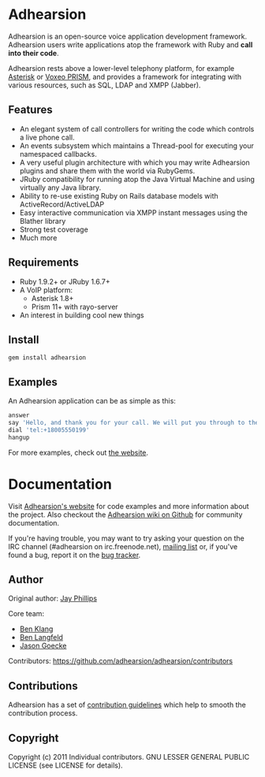 Adhearsion
===========

Adhearsion is an open-source voice application development framework. Adhearsion users write applications atop the framework with Ruby and **call into their code**.

Adhearsion rests above a lower-level telephony platform, for example [Asterisk](http://asterisk.org) or [Voxeo PRISM](http://voxeolabs.com/prism/), and provides a framework for integrating with various resources, such as SQL, LDAP and XMPP (Jabber).

Features
--------

* An elegant system of call controllers for writing the code which controls a live phone call.
* An events subsystem which maintains a Thread-pool for executing your namespaced callbacks.
* A very useful plugin architecture with which you may write Adhearsion plugins and share them with the world via RubyGems.
* JRuby compatibility for running atop the Java Virtual Machine and using virtually any Java library.
* Ability to re-use existing Ruby on Rails database models with ActiveRecord/ActiveLDAP
* Easy interactive communication via XMPP instant messages using the Blather library
* Strong test coverage
* Much more

Requirements
------------

* Ruby 1.9.2+ or JRuby 1.6.7+
* A VoIP platform:
  * Asterisk 1.8+
  * Prism 11+ with rayo-server
* An interest in building cool new things

Install
-------

`gem install adhearsion`

Examples
--------

An Adhearsion application can be as simple as this:

```ruby
answer
say 'Hello, and thank you for your call. We will put you through to the front desk now...'
dial 'tel:+18005550199'
hangup
```

For more examples, check out [the website](http://adhearsion.com/examples).

Documentation
=============

Visit [Adhearsion's website](http://adhearsion.com) for code examples and more information about the project. Also checkout the [Adhearsion wiki on Github](http://github.com/adhearsion/adhearsion/wiki) for community documentation.

If you're having trouble, you may want to try asking your question on the IRC channel (#adhearsion on irc.freenode.net), [mailing list](http://groups.google.com/group/adhearsion) or, if you've found a bug, report it on the [bug tracker](https://github.com/adhearsion/adhearsion/issues).

Author
------

Original author: [Jay Phillips](https://github.com/jicksta)

Core team:

* [Ben Klang](https://github.com/bklang)
* [Ben Langfeld](https://github.com/benlangfeld)
* [Jason Goecke](https://github.com/jsgoecke)

Contributors: https://github.com/adhearsion/adhearsion/contributors

Contributions
-----------------------------

Adhearsion has a set of [contribution guidelines](https://github.com/adhearsion/adhearsion/wiki/Contributing) which help to smooth the contribution process.

Copyright
---------

Copyright (c) 2011 Individual contributors. GNU LESSER GENERAL PUBLIC LICENSE (see LICENSE for details).
